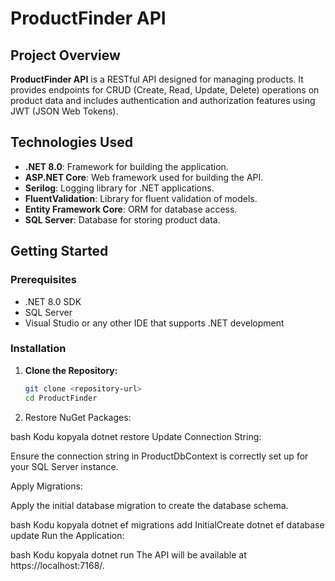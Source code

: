# ProductFinder API

## Project Overview

**ProductFinder API** is a RESTful API designed for managing products. It provides endpoints for CRUD (Create, Read, Update, Delete) operations on product data and includes authentication and authorization features using JWT (JSON Web Tokens).

## Technologies Used

- **.NET 8.0**: Framework for building the application.
- **ASP.NET Core**: Web framework used for building the API.
- **Serilog**: Logging library for .NET applications.
- **FluentValidation**: Library for fluent validation of models.
- **Entity Framework Core**: ORM for database access.
- **SQL Server**: Database for storing product data.

## Getting Started

### Prerequisites

- .NET 8.0 SDK
- SQL Server
- Visual Studio or any other IDE that supports .NET development

### Installation

1. **Clone the Repository:**

   ```bash
   git clone <repository-url>
   cd ProductFinder

2. Restore NuGet Packages:

bash
Kodu kopyala
dotnet restore
Update Connection String:

Ensure the connection string in ProductDbContext is correctly set up for your SQL Server instance.

Apply Migrations:

Apply the initial database migration to create the database schema.

bash
Kodu kopyala
dotnet ef migrations add InitialCreate
dotnet ef database update
Run the Application:

bash
Kodu kopyala
dotnet run
The API will be available at https://localhost:7168/.
